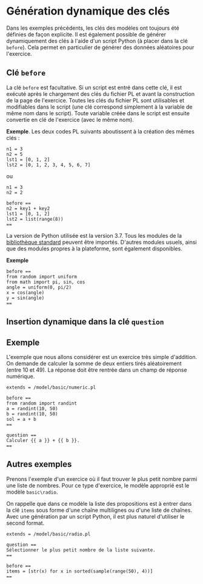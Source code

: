 # Génération dynamique des clés

Dans les exemples précédents, les clés des modèles ont toujours été définies de façon explicite. Il est également possible de générer dynamiquement des clés à l'aide d'un script Python (à placer dans la clé `before`). Cela permet en particulier de générer des données aléatoires pour l'exercice.

## Clé `before`

La clé `before` est facultative. Si un script est entré dans cette clé, il est exécuté après le chargement des clés du fichier PL et avant la construction de la page de l'exercice. Toutes les clés du fichier PL sont utilisables et modifiables dans le script (une clé correspond simplement à la variable de même nom dans le script). Toute variable créée dans le script est ensuite convertie en clé de l'exercice (avec le même nom).

**Exemple**. Les deux codes PL suivants aboutissent à la création des mêmes clés :

```
n1 = 3
n2 = 5
lst1 = [0, 1, 2]
lst2 = [0, 1, 2, 3, 4, 5, 6, 7]
```

ou

```
n1 = 3
n2 = 2

before ==
n2 = key1 + key2
lst1 = [0, 1, 2]
lst2 = list(range(8))
==
```

La version de Python utilisée est la version 3.7. Tous les modules de la [bibliothèque standard](https://docs.python.org/fr/3/library/index.html) peuvent être importés. D'autres modules usuels, ainsi que des modules propres à la plateforme, sont également disponibles.

**Exemple**
```
before ==
from random import uniform
from math import pi, sin, cos
angle = uniform(0, pi/2)
x = cos(angle)
y = sin(angle)
==
```


## Insertion dynamique dans la clé `question`


## Exemple

L'exemple que nous allons considérer est un exercice très simple d'addition. On demande de calculer la somme de deux entiers tirés aléatoirement (entre 10 et 49). La réponse doit être rentrée dans un champ de réponse numérique.

```
extends = /model/basic/numeric.pl

before ==
from random import randint
a = randint(10, 50)
b = randint(10, 50)
sol = a + b
==

question ==
Calculer {{ a }} + {{ b }}.
==
```

## Autres exemples

Prenons l'exemple d'un exercice où il faut trouver le plus petit nombre parmi une liste de nombres. Pour ce type d'exercice, le modèle approprié est le modèle `basic\radio`.

On rappelle que dans ce modèle la liste des propositions est à entrer dans la clé `items` sous forme d'une chaîne multilignes ou d'une liste de chaînes. Avec une génération par un script Python, il est plus naturel d'utiliser le second format.

```
extends = /model/basic/radio.pl

question ==
Sélectionner le plus petit nombre de la liste suivante.
==

before ==
items = [str(x) for x in sorted(sample(range(50), 4))]
==
```
